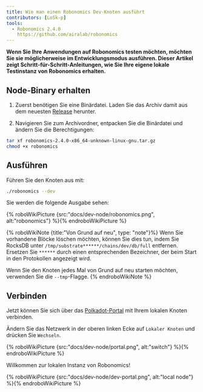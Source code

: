 ```yaml
---
title: Wie man einen Robonomics Dev-Knoten ausführt
contributors: [LoSk-p]
tools:
  - Robonomics 2.4.0
    https://github.com/airalab/robonomics
---
```


**Wenn Sie Ihre Anwendungen auf Robonomics testen möchten, möchten Sie sie möglicherweise im Entwicklungsmodus ausführen. Dieser Artikel zeigt Schritt-für-Schritt-Anleitungen, wie Sie Ihre eigene lokale Testinstanz von Robonomics erhalten.**


## Node-Binary erhalten

1. Zuerst benötigen Sie eine Binärdatei. Laden Sie das Archiv damit aus dem neuesten [Release](https://github.com/airalab/robonomics/releases) herunter.

2. Navigieren Sie zum Archivordner, entpacken Sie die Binärdatei und ändern Sie die Berechtigungen:

```bash
tar xf robonomics-2.4.0-x86_64-unknown-linux-gnu.tar.gz
chmod +x robonomics
```

## Ausführen

Führen Sie den Knoten aus mit:

```bash
./robonomics --dev
```
Sie werden die folgende Ausgabe sehen:

{% roboWikiPicture {src:"docs/dev-node/robonomics.png", alt:"robonomics"} %}{% endroboWikiPicture %}

{% roboWikiNote {title:"Von Grund auf neu", type: "note"}%} Wenn Sie vorhandene Blöcke löschen möchten, können Sie dies tun, indem Sie RocksDB unter `/tmp/substrate******/chains/dev/db/full` entfernen.
Ersetzen Sie `******` durch einen entsprechenden Bezeichner, der beim Start in den Protokollen angezeigt wird.

Wenn Sie den Knoten jedes Mal von Grund auf neu starten möchten, verwenden Sie die `--tmp`-Flagge.
{% endroboWikiNote %}


## Verbinden

Jetzt können Sie sich über das [Polkadot-Portal](https://polkadot.js.org/apps/#/explorer) mit Ihrem lokalen Knoten verbinden.

Ändern Sie das Netzwerk in der oberen linken Ecke auf `Lokaler Knoten` und drücken Sie `Wechseln`.

{% roboWikiPicture {src:"docs/dev-node/portal.png", alt:"switch"} %}{% endroboWikiPicture %}

Willkommen zur lokalen Instanz von Robonomics!

{% roboWikiPicture {src:"docs/dev-node/dev-portal.png", alt:"local node"} %}{% endroboWikiPicture %}